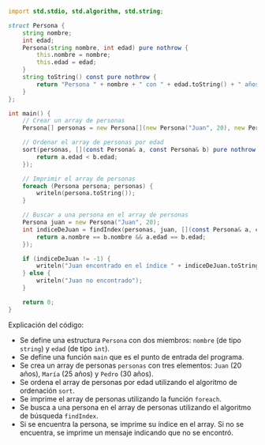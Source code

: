 ```d
import std.stdio, std.algorithm, std.string;

struct Persona {
    string nombre;
    int edad;
    Persona(string nombre, int edad) pure nothrow {
        this.nombre = nombre;
        this.edad = edad;
    }
    string toString() const pure nothrow {
        return "Persona " + nombre + " con " + edad.toString() + " años de edad.";
    }
};

int main() {
    // Crear un array de personas
    Persona[] personas = new Persona[](new Persona("Juan", 20), new Persona("María", 25), new Persona("Pedro", 30));

    // Ordenar el array de personas por edad
    sort(personas, [](const Persona& a, const Persona& b) pure nothrow {
        return a.edad < b.edad;
    });

    // Imprimir el array de personas
    foreach (Persona persona; personas) {
        writeln(persona.toString());
    }

    // Buscar a una persona en el array de personas
    Persona juan = new Persona("Juan", 20);
    int indiceDeJuan = findIndex(personas, juan, [](const Persona& a, const Persona& b) pure nothrow {
        return a.nombre == b.nombre && a.edad == b.edad;
    });

    if (indiceDeJuan != -1) {
        writeln("Juan encontrado en el índice " + indiceDeJuan.toString());
    } else {
        writeln("Juan no encontrado");
    }

    return 0;
}
```

Explicación del código:

* Se define una estructura `Persona` con dos miembros: `nombre` (de tipo `string`) y `edad` (de tipo `int`).
* Se define una función `main` que es el punto de entrada del programa.
* Se crea un array de personas `personas` con tres elementos: `Juan` (20 años), `María` (25 años) y `Pedro` (30 años).
* Se ordena el array de personas por edad utilizando el algoritmo de ordenación `sort`.
* Se imprime el array de personas utilizando la función `foreach`.
* Se busca a una persona en el array de personas utilizando el algoritmo de búsqueda `findIndex`.
* Si se encuentra la persona, se imprime su índice en el array. Si no se encuentra, se imprime un mensaje indicando que no se encontró.